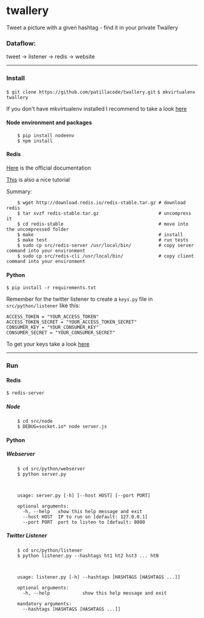 # twallery

Tweet a picture with a given hashtag -  find it in your private Twallery

### Dataflow:

tweet -> listener -> redis -> website

------------

### Install
`$ git clone https://github.com/patillacode/twallery.git`
`$ mkvirtualenv twallery`

If you don't have mkvirtualenv installed I recommend to take a look [here](http://hosseinkaz.blogspot.co.uk/2012/06/how-to-install-virtualenv.html)

#### Node environment and packages
```
    $ pip install nodeenv
    $ npm install
```

#### Redis

[Here](http://redis.io/topics/quickstart) is the official documentation

[This](https://www.digitalocean.com/community/tutorials/how-to-install-and-use-redis) is also a nice tutorial

Summary:

```
    $ wget http://download.redis.io/redis-stable.tar.gz # download redis
    $ tar xvzf redis-stable.tar.gz                      # uncompress it
    $ cd redis-stable                                   # move into the uncompressed folder
    $ make                                              # install
    $ make test                                         # run tests
    $ sudo cp src/redis-server /usr/local/bin/          # copy server command into your environment
    $ sudo cp src/redis-cli /usr/local/bin/             # copy client command into your environment
```

#### Python

`$ pip install -r requirements.txt`

Remember for the twitter listener to create a `keys.py` file in `src/python/listener` like this:

```
ACCESS_TOKEN = "YOUR_ACCESS_TOKEN"
ACCESS_TOKEN_SECRET = "YOUR_ACCESS_TOKEN_SECRET"
CONSUMER_KEY = "YOUR_CONSUMER_KEY"
CONSUMER_SECRET = "YOUR_CONSUMER_SECRET"
```
To get your keys take a look [here](https://apps.twitter.com/)

------------

### Run

#### Redis
`$ redis-server`

##### Node

```
    $ cd src/node
    $ DEBUG=socket.io* node server.js
```

#### Python

##### Webserver
```
    $ cd src/python/webserver
    $ python server.py



    usage: server.py [-h] [--host HOST] [--port PORT]

    optional arguments:
      -h, --help   show this help message and exit
      --host HOST  IP to run on [default: 127.0.0.1]
      --port PORT  port to listen to [default: 8080
```

##### Twitter Listener
```
    $ cd src/python/listener
    $ python listener.py --hashtags ht1 ht2 hst3 ... htN



    usage: listener.py [-h] --hashtags [HASHTAGS [HASHTAGS ...]]

    optional arguments:
      -h, --help            show this help message and exit

    mandatory arguments:
      --hashtags [HASHTAGS [HASHTAGS ...]]
```
